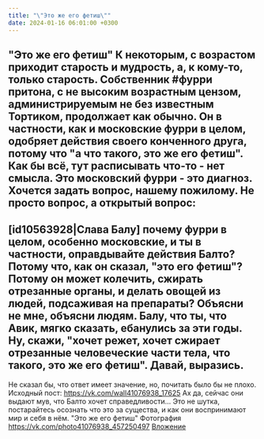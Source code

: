 ```yaml
---
title: "\"Это же его фетиш\""
date: 2024-01-16 06:01:00 +0300
---
```


"Это же его фетиш"
К некоторым, с возрастом приходит старость и мудрость, а, к кому-то, только старость.
Собственник #фурри притона, с не высоким возрастным цензом, администрируемым не без известным Тортиком, продолжает как обычно.
Он в частности, как и московские фурри в целом, одобряет действия своего конченного друга, потому что "а что такого, это же его фетиш". Как бы всё, тут расписывать что-то - нет смысла.
Это московский фурри - это диагноз.
Хочется задать вопрос, нашему пожилому. Не просто вопрос, а открытый вопрос:
---
[id10563928|Слава Балу] почему фурри в целом, особенно московские, и ты в частности, оправдывайте действия Балто? Потому что, как он сказал, "это его фетиш"? Потому он может колечить, сжирать отрезанные органы, и делать овощей из людей, подсаживая на препараты?
Объясни не мне, объясни людям. Балу, что ты, что Авик, мягко сказать, ебанулись за эти годы.
Ну, скажи, "хочет режет, хочет сжирает отрезанные человеческие части тела, что такого, это же его фетиш". Давай, выразись.
---
Не сказал бы, что ответ имеет значение, но, почитать было бы не плохо.
Исходный пост: https://vk.com/wall41076938_17625
Ах да, сейчас они выдают мув, что Балто хочет справедливости... Это не шутка, постарайтесь осознать что это за существа, и как они воспринимают мир и себя в нём.
"Это же его фетиш"
Фотография
<a class="vk-attach" href="https://vk.com/photo41076938_457250497">https://vk.com/photo41076938_457250497</a>
<a class="vk-attach" href="https://vk.com/photo41076938_457250497">Вложение</a>
